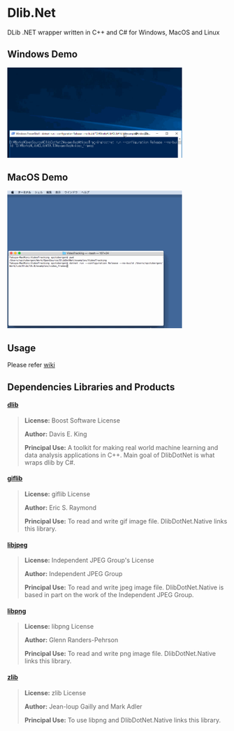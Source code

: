 # Dlib.Net
DLib .NET wrapper written in C++ and C# for Windows, MacOS and Linux

## Windows Demo
<img src="images/win.gif?raw=true" width="400x200" title="Video Tracking on Windows"/>

## MacOS Demo
<img src="images/mac.gif?raw=true" width="400x300" title="Video Tracking on MacOS"/>

## Usage
 
Please refer [wiki](https://github.com/takuya-takeuchi/DlibDotNet/wiki)

## Dependencies Libraries and Products

#### [dlib](http://dlib.net/)

> **License:** Boost Software License
>
> **Author:** Davis E. King
> 
> **Principal Use:** A toolkit for making real world machine learning and data analysis applications in C++. Main goal of DlibDotNet is what wraps dlib by C#.

#### [giflib](http://giflib.sourceforge.net/)

> **License:** giflib License
>
> **Author:** Eric S. Raymond
> 
> **Principal Use:** To read and write gif image file. DlibDotNet.Native links this library.

#### [libjpeg](http://www.ijg.org/)

> **License:** Independent JPEG Group's License
>
> **Author:** Independent JPEG Group
> 
> **Principal Use:** To read and write jpeg image file. DlibDotNet.Native is based in part on the work of
the Independent JPEG Group.

#### [libpng](http://libpng.org/pub/png/libpng.html)

> **License:** libpng License
>
> **Author:** Glenn Randers-Pehrson
> 
> **Principal Use:** To read and write png image file. DlibDotNet.Native links this library.

#### [zlib](https://zlib.net/)

> **License:** zlib License
>
> **Author:** Jean-loup Gailly and Mark Adler
> 
> **Principal Use:** To use libpng and DlibDotNet.Native links this library.
